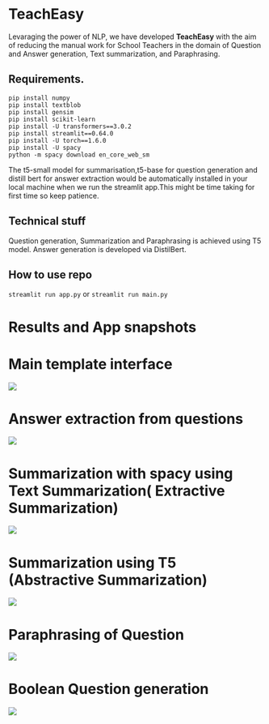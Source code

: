 # TeachEasy
Levaraging the power of NLP, we have developed **TeachEasy** with the aim of reducing the manual work for School Teachers in the domain of Question and Answer generation, Text summarization, and Paraphrasing. 

## Requirements.
```
pip install numpy
pip install textblob
pip install gensim
pip install scikit-learn
pip install -U transformers==3.0.2
pip install streamlit==0.64.0
pip install -U torch==1.6.0
pip install -U spacy
python -m spacy download en_core_web_sm

```
The t5-small model for summarisation,t5-base for question generation and distill bert for answer extraction would be automatically installed in your local machine when we run the streamlit app.This might be time taking for first time so keep patience.

## Technical stuff

Question generation, Summarization and Paraphrasing is achieved using T5 model. Answer generation is developed via DistilBert.

## How to use repo

```streamlit run app.py```
or 
```streamlit run main.py```

# Results and App snapshots

<h1> Main template interface </h1>
<img src="1.jpg">
<h1> Answer extraction from questions </h1>

<img src="2.jpg">

<h1> Summarization with spacy using Text Summarization( Extractive Summarization) </h1>

<img src="3.jpg">
<h1> Summarization using T5 (Abstractive Summarization) </h1>

<img src="4.jpg">
<h1> Paraphrasing of Question</h1>

<img src="5.jpg">
<h1> Boolean Question generation </h1>

<img src="6.jpg">
